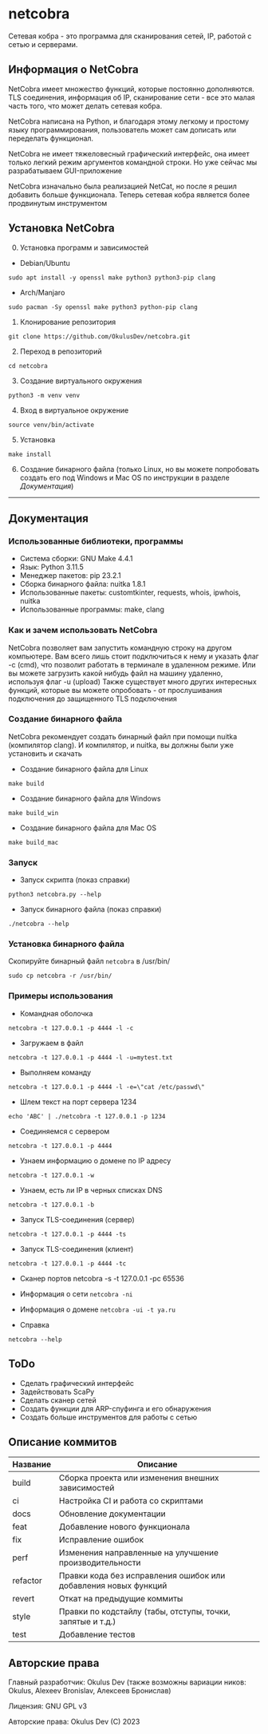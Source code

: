 # netcobra
Сетевая кобра - это программа для сканирования сетей, IP, работой с сетью и серверами.

## Информация о NetCobra

NetCobra имеет множество функций, которые постоянно дополняются. TLS соединения, информация об IP, сканирование сети - все это малая часть того, что может делать сетевая кобра.

NetCobra написана на Python, и благодаря этому легкому и простому языку программирования, пользователь может сам дописать или переделать функционал.

NetCobra не имеет тяжеловесный графический интерфейс, она имеет только легкий режим аргументов командной строки. Но уже сейчас мы разрабатываем GUI-приложение

NetCobra изначально была реализацией NetCat, но после я решил добавить больше функционала. Теперь сетевая кобра является более продвинутым инструментом

## Установка NetCobra

0. Установка программ и зависимостей

 + Debian/Ubuntu

```sudo apt install -y openssl make python3 python3-pip clang```

 + Arch/Manjaro

```sudo pacman -Sy openssl make python3 python-pip clang```

1. Клонирование репозитория

```git clone https://github.com/OkulusDev/netcobra.git```

2. Переход в репозиторий

```cd netcobra```

3. Создание виртуального окружения

```python3 -m venv venv```

4. Вход в виртуальное окружение

```source venv/bin/activate```

5. Установка

```make install```

6. Создание бинарного файла (только Linux, но вы можете попробовать создать его под Windows и Mac OS по инструкции в разделе *Документация*)

---

## Документация

### Использованные библиотеки, программы

 + Система сборки: GNU Make 4.4.1
 + Язык: Python 3.11.5
 + Менеджер пакетов: pip 23.2.1
 + Сборка бинарного файла: nuitka 1.8.1
 + Использованные пакеты: customtkinter, requests, whois, ipwhois, nuitka
 + Использованные программы: make, clang

### Как и зачем использовать NetCobra

NetCobra позволяет вам запустить командную строку на другом компьютере. Вам всего лишь стоит подключиться к нему и указать флаг -c (cmd), что позволит работать в терминале в удаленном режиме.
Или вы можете загрузить какой нибудь файл на машину удаленно, используя флаг -u (upload)
Также существует много других интересных функций, которые вы можете опробовать - от прослушивания подключения до защищенного TLS подключения

### Создание бинарного файла

NetCobra рекомендует создать бинарный файл при помощи nuitka (компилятор clang). И компилятор, и nuitka, вы должны были уже установить и скачать

 + Создание бинарного файла для Linux

```make build```

 + Создание бинарного файла для Windows

```make build_win```

 + Создание бинарного файла для Mac OS

 ```make build_mac```

### Запуск

 + Запуск скрипта (показ справки)

 ```python3 netcobra.py --help```

 + Запуск бинарного файла (показ справки)

 ```./netcobra --help```

### Установка бинарного файла

Скопируйте бинарный файл ```netcobra``` в /usr/bin/

```sudo cp netcobra -r /usr/bin/```

### Примеры использования

 + Командная оболочка

```netcobra -t 127.0.0.1 -p 4444 -l -c```

 + Загружаем в файл

```netcobra -t 127.0.0.1 -p 4444 -l -u=mytest.txt```

 + Выполняем команду

```netcobra -t 127.0.0.1 -p 4444 -l -e=\"cat /etc/passwd\"```

 + Шлем текст на порт сервера 1234

```echo 'ABC' | ./netcobra -t 127.0.0.1 -p 1234```

 + Соединяемся с сервером

```netcobra -t 127.0.0.1 -p 4444```

 + Узнаем информацию о домене по IP адресу

```netcobra -t 127.0.0.1 -w```

 + Узнаем, есть ли IP в черных списках DNS

```netcobra -t 127.0.0.1 -b```

 + Запуск TLS-соединения (сервер)

```netcobra -t 127.0.0.1 -p 4444 -ts```

 + Запуск TLS-соединения (клиент)

```netcobra -t 127.0.0.1 -p 4444 -tc```

 + Сканер портов
netcobra -s -t 127.0.0.1 -pc 65536

 + Информация о сети
```netcobra -ni```

 + Информация о домене
```netcobra -ui -t ya.ru```

 + Справка

```netcobra --help```

## ToDo

 + Сделать графический интерфейс
 + Задействовать ScaPy
 + Сделать сканер сетей
 + Создать функции для ARP-спуфинга и его обнаружения
 + Создать больше инструментов для работы с сетью

## Описание коммитов

| Название | Описание                                                        |
|----------|-----------------------------------------------------------------|
| build	   | Сборка проекта или изменения внешних зависимостей               |
| ci       | Настройка CI и работа со скриптами                              |
| docs	   | Обновление документации                                         |
| feat	   | Добавление нового функционала                                   |
| fix	   | Исправление ошибок                                              |
| perf	   | Изменения направленные на улучшение производительности          |
| refactor | Правки кода без исправления ошибок или добавления новых функций |
| revert   | Откат на предыдущие коммиты                                     |
| style	   | Правки по кодстайлу (табы, отступы, точки, запятые и т.д.)      |
| test	   | Добавление тестов                                               |

## Авторские права

Главный разработчик: Okulus Dev (также возможны вариации ников: Okulus, Alexeev Bronislav, Алексеев Бронислав)

Лицензия: GNU GPL v3

Авторские права: Okulus Dev (C) 2023
